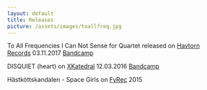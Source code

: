 ```yaml
---
layout: default
title: Releases
picture: /assets/images/toallfreq.jpg
---
```


To All Frequencies I Can Not Sense for Quartet released on [Havtorn Records](http://www.havtornrecords.com/marta-forsberg-to-all-frequencies-i-can-not-sense-for-quartet/) 03.11.2017 
[Bandcamp](https://martaforsberg.bandcamp.com)

DISQUIET (heart) on [XKatedral](http://www.xkatedral.se/) 12.03.2016 
[Bandcamp](https://xkatedral.bandcamp.com/album/xkatedral-volume-ii-2)

Hästköttskandalen - Space Girls on [FyRec](https://www.fylkingen.se/fyrec) 2015
